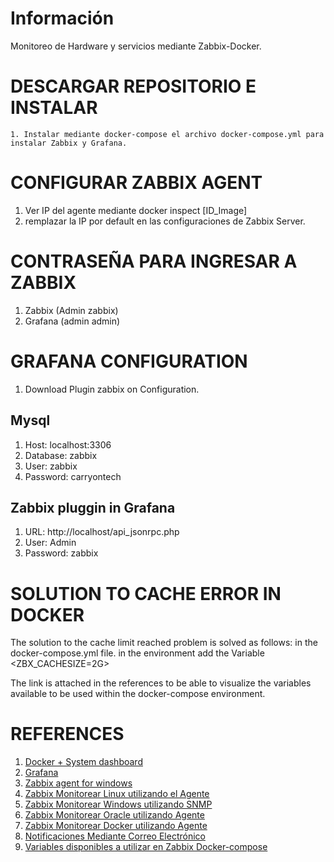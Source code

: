 # Información

Monitoreo de Hardware y servicios mediante Zabbix-Docker.

# DESCARGAR REPOSITORIO E INSTALAR
    1. Instalar mediante docker-compose el archivo docker-compose.yml para instalar Zabbix y Grafana.

# CONFIGURAR ZABBIX AGENT
1. Ver IP del agente mediante docker inspect [ID_Image]
2. remplazar la IP por default en las configuraciones de Zabbix Server.

# CONTRASEÑA PARA INGRESAR A ZABBIX 
1. Zabbix (Admin zabbix)
2. Grafana (admin admin)

# GRAFANA CONFIGURATION
1. Download Plugin zabbix on Configuration.

## Mysql
1. Host: localhost:3306
2. Database: zabbix
3. User: zabbix
4. Password: carryontech

## Zabbix pluggin in Grafana
1. URL: http://localhost/api_jsonrpc.php
2. User: Admin
3. Password: zabbix

# SOLUTION TO CACHE ERROR IN DOCKER
 The solution to the cache limit reached problem is solved as follows:
 in the docker-compose.yml file. in the environment add the Variable <ZBX_CACHESIZE=2G>
 
 The link is attached in the references to be able to visualize the variables available to be used within the docker-compose environment.
 
# REFERENCES 
1. [Docker + System dashboard](https://grafana.com/grafana/dashboards/893)
2. [Grafana](https://grafana.com/grafana/dashboards/893)
3. [Zabbix agent for windows](https://www.zabbix.com/la/download_agents?version=5.2&release=5.2.2&os=Windows&os_version=Any&hardware=amd64&encryption=OpenSSL&packaging=MSI)
4. [Zabbix Monitorear Linux utilizando el Agente](https://techexpert.tips/es/zabbix-es/zabbix-monitor-linux-usando-agent/)
5. [Zabbix Monitorear Windows utilizando SNMP](https://techexpert.tips/es/zabbix-es/zabbix-monitor-windows-usando-snmp/)
6. [Zabbix Monitorear Oracle utilizando Agente](https://www.zabbix.com/la/integrations/oracle)
7. [Zabbix Monitorear Docker utilizando Agente](https://techexpert.tips/es/zabbix-es/supervision-de-docker-mediante-zabbix/)
8. [Notificaciones Mediante Correo Electrónico](https://techexpert.tips/es/zabbix-es/zabbix-configuracion-de-notificacion-por-correo-electronico/)
9. [Variables disponibles a utilizar en Zabbix Docker-compose](https://hub.docker.com/r/zabbix/zabbix-server-mysql/)

